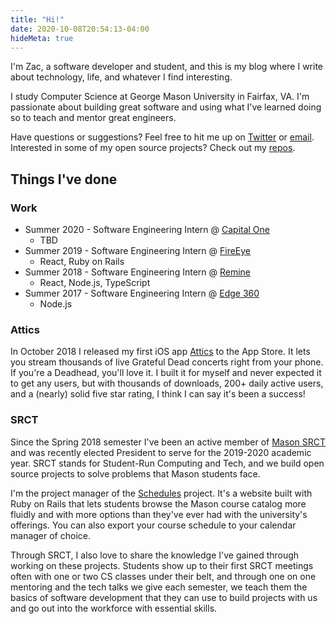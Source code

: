 ```yaml
---
title: "Hi!"
date: 2020-10-08T20:54:13-04:00
hideMeta: true
---
```



I'm Zac, a software developer and student, and this is
my blog where I write about technology, life, and whatever I find
interesting.

I study Computer Science at George Mason University in Fairfax,
VA. I'm passionate about building great software and using what I've
learned doing so to teach and mentor great engineers.

Have questions or suggestions? Feel free to hit me up on
[Twitter](https://twitter.com/_zacwood) or
[email](mailto:zac.wood@hey.com). Interested in some of my open
source projects? Check out my [repos](https://github.com/zacwood9).

## Things I've done

### Work

- Summer 2020 - Software Engineering Intern @ [Capital One](https://capitalone.com)
  - TBD
- Summer 2019 - Software Engineering Intern @ [FireEye](https://www.fireeye.com/)
  - React, Ruby on Rails
- Summer 2018 - Software Engineering Intern @ [Remine](https://www.remine.com/info/index.html)
  - React, Node.js, TypeScript
- Summer 2017 - Software Engineering Intern @ [Edge 360](https://www.edge360.com/)
  - Node.js

### Attics

In October 2018 I released my first iOS app
[Attics](https://apps.apple.com/us/app/attics/id1434981632) to the App
Store. It lets you stream thousands of live Grateful Dead concerts
right from your phone. If you're a Deadhead, you'll love it. I built
it for myself and never expected it to get any users, but with
thousands of downloads, 200+ daily active users, and a (nearly) solid
five star rating, I think I can say it's been a success!

### SRCT

Since the Spring 2018 semester I've been an active member of [Mason
SRCT](https://srct.gmu.edu) and was recently elected President to
serve for the 2019-2020 academic year. SRCT stands for Student-Run
Computing and Tech, and we build open source projects to solve
problems that Mason students face.

I'm the project manager of the [Schedules](https://schedules.gmu.edu)
project. It's a website built with Ruby on Rails that lets
students browse the Mason course catalog more fluidly and with more
options than they've ever had with the university's offerings. You can
also export your course schedule to your calendar manager of choice.

Through SRCT, I also love to share the knowledge I've gained through working on these projects.
Students show up to their first SRCT meetings often with
one or two CS classes under their belt, and through one on one
mentoring and the tech talks we give each semester, we teach them
the basics of software development that they can use to build
projects with us and go out into the workforce with essential skills.